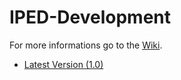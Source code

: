 IPED-Development
================

For more informations go to the [Wiki](https://github.com/TobiTobsen92/IPED-Development/wiki/home).


* [Latest Version (1.0)](https://github.com/TobiTobsen92/IPED-Development/wiki/Version-1.0)



